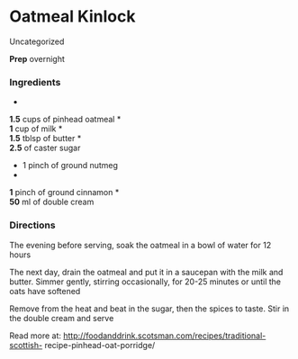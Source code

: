 ﻿

#  Oatmeal Kinlock

Uncategorized

  
**Prep** overnight

###  Ingredients

  *  
**1.5** cups of pinhead oatmeal 
  *  
**1** cup of milk
  *   
**1.5** tblsp of butter
  *   
**2.5** of caster sugar
  * 1 pinch of ground nutmeg 
  *  
**1** pinch of ground cinnamon
  *   
**50** ml of double cream
  
  

###  Directions

The evening before serving, soak the oatmeal in a bowl of water for 12 hours

The next day, drain the oatmeal and put it in a saucepan with the milk and
butter. Simmer gently, stirring occasionally, for 20-25 minutes or until the
oats have softened

Remove from the heat and beat in the sugar, then the spices to taste. Stir in
the double cream and serve

Read more at: http://foodanddrink.scotsman.com/recipes/traditional-scottish-
recipe-pinhead-oat-porridge/

